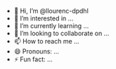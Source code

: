 - 👋 Hi, I’m @llourenc-dpdhl
- 👀 I’m interested in ...
- 🌱 I’m currently learning ...
- 💞️ I’m looking to collaborate on ...
- 📫 How to reach me ...
- 😄 Pronouns: ...
- ⚡ Fun fact: ...

<!---
llourenc-dpdhl/llourenc-dpdhl is a ✨ special ✨ repository because its `README.md` (this file) appears on your GitHub profile.
You can click the Preview link to take a look at your changes.
--->
